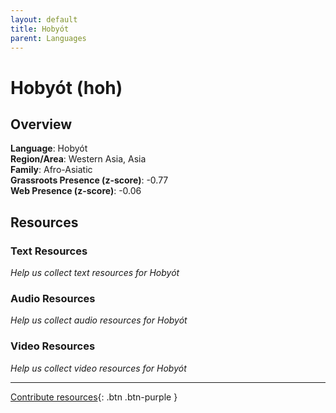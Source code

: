 ```yaml
---
layout: default
title: Hobyót
parent: Languages
---
```


# Hobyót (hoh)

## Overview

**Language**: Hobyót  
**Region/Area**: Western Asia, Asia  
**Family**: Afro-Asiatic  
**Grassroots Presence (z-score)**: -0.77  
**Web Presence (z-score)**: -0.06  

## Resources

### Text Resources
*Help us collect text resources for Hobyót*

### Audio Resources
*Help us collect audio resources for Hobyót*

### Video Resources
*Help us collect video resources for Hobyót*

---

[Contribute resources](https://forms.office.com/e/1SfLJx3u1r){: .btn .btn-purple }
